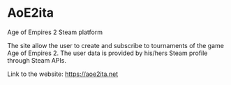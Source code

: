 # AoE2ita
Age of Empires 2 Steam platform

The site allow the user to create and subscribe to tournaments of the game Age of Empires 2. The user data is provided by his/hers Steam profile through Steam APIs.

Link to the website: https://aoe2ita.net
